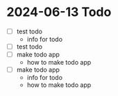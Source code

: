 # 2024-06-13 Todo
- [ ] test todo
    - info for todo
- [ ] test todo
- [ ] make todo app
    - how to make todo app
- [ ] make todo app
    - info for todo
    - how to make todo app
